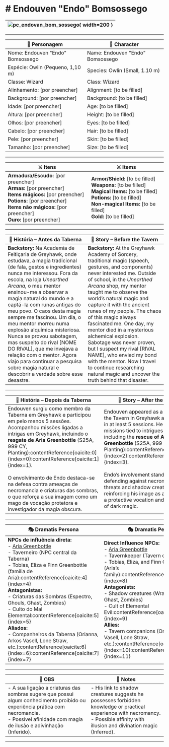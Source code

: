 #  # Endouven "Endo" Bomsossego

| ![pc_endovan_bom_sossego](assets/pc/pc_blank.png){ width=200 } |
| -------------------------------------------------------------- |

---

| **🧙 Personagem**                 | **🧙 Character**                  |
| --------------------------------- | --------------------------------- |
| Nome: Endouven "Endo" Bomsossego  | Name:  Endouven "Endo" Bomsossego |
| Espécie:  Owlin (Pequeno, 1,10 m) | Species:  Owlin (Small, 1.10 m)   |
| Classe:  Wizard                   | Class:  Wizard                    |
| Alinhamento: [por preencher]      | Alignment: [to be filled]         |
| Background: [por preencher]       | Background: [to be filled]        |
| Idade: [por preencher]            | Age: [to be filled]               |
| Altura: [por preencher]           | Height: [to be filled]            |
| Olhos: [por preencher]            | Eyes: [to be filled]              |
| Cabelo: [por preencher]           | Hair: [to be filled]              |
| Pele: [por preencher]             | Skin: [to be filled]              |
| Tamanho:  [por preencher]         | Size:  [to be filled]             |

---

| **⚔️ Itens**             | **⚔️ Items**                         |
| ---------------------- | ------------------------------ |
| **Armadura/Escudo:** [por preencher] <br>**Armas:** [por preencher]<br>**Items mágicos:** [por preencher]<br>**Potions:** [por preencher]<br>**Items não mágicos:** [por preencher]<br>**Ouro:** [por preencher] | **Armor/Shield:** [to be filled]  <br>**Weapons:** [to be filled]<br>**Magical Items:** [to be filled]<br>**Potions:** [to be filled]<br>**Non-magical Items:** [to be filled]<br>**Gold:** [to be filled] |

---

| **📖 História – Antes da Taberna** | **📖 Story – Before the Tavern** |
| ---------------------------------- | -------------------------------- |
| **Backstory:** Na Academia de Feitiçaria de Greyhawk, onde estudava, a magia tradicional (de fala, gestos e ingredientes) nunca me interessou. Fora da escola, na loja *Unearthed Arcana*, o meu mentor ensinou-me a observar a magia natural do mundo e a captá-la com runas antigas do meu povo. O caos desta magia sempre me fascinou. Um dia, o meu mentor morreu numa explosão alquímica misteriosa. Nunca se provou sabotagem, mas suspeito do rival [NOME DO RIVAL], que me invejava a relação com o mentor. Agora viajo para continuar a pesquisa sobre magia natural e descobrir a verdade sobre esse desastre. | **Backstory:** At the Greyhawk Academy of Sorcery, traditional magic (speech, gestures, and components) never interested me. Outside of school, in the *Unearthed Arcana* shop, my mentor taught me to observe the world’s natural magic and capture it with the ancient runes of my people. The chaos of this magic always fascinated me. One day, my mentor died in a mysterious alchemical explosion. Sabotage was never proven, but I suspect my rival [RIVAL NAME], who envied my bond with the mentor. Now I travel to continue researching natural magic and uncover the truth behind that disaster. |

---

| **📖 História – Depois da Taberna** | **📖 Story – After the Tavern** |
| ----------------------------------- | -------------------------------- |
| Endouven surgiu como membro da Taberna em Greyhawk e participou em pelo menos 5 sessões. Acompanhou missões ligadas a intrigas em Greyhawk, incluindo o **resgate de Aria Greenbottle** (S25A, 999 CY, Planting):contentReference[oaicite:0]{index=0}:contentReference[oaicite:1]{index=1}. <br><br> O envolvimento de Endo destaca-se na defesa contra ameaças de necromancia e criaturas das sombras, o que reforça a sua imagem como um mago de vocação protetora e investigador da magia obscura. | Endouven appeared as a member of the Tavern in Greyhawk and took part in at least 5 sessions. He joined missions tied to intrigues in Greyhawk, including the **rescue of Aria Greenbottle** (S25A, 999 CY, Planting):contentReference[oaicite:2]{index=2}:contentReference[oaicite:3]{index=3}. <br><br> Endo’s involvement stands out in defending against necromantic threats and shadow creatures, reinforcing his image as a wizard with a protective vocation and investigator of dark magic. |

---

| **🎭 Dramatis Persona**                                                                                                                 | **🎭 Dramatis Persona**                                                                                                           |
| --------------------------------------------------------------------------------------------------------------------------------------- | --------------------------------------------------------------------------------------------------------------------------------- |
| **NPCs de influência direta:**  <br>- [Aria Greenbottle](../npc/aria_greenbottle.md) <br>- Taverneiro (NPC central da Taberna) <br>- Tobias, Eliza e Finn Greenbottle (família de Aria):contentReference[oaicite:4]{index=4}<br>**Antagonistas:**  <br>- Criaturas das Sombras (Espectro, Ghouls, Ghast, Zombies) <br>- Culto do Mal Elemental:contentReference[oaicite:5]{index=5}<br>**Aliados:**  <br>- Companheiros da Taberna (Orianna, Arkos Vasell, Lone Straw, etc.):contentReference[oaicite:6]{index=6}:contentReference[oaicite:7]{index=7} | **Direct Influence NPCs:**  <br>- [Aria Greenbottle](../npc/aria_greenbottle.md) <br>- Tavernkeeper (Tavern central NPC) <br>- Tobias, Eliza, and Finn Greenbottle (Aria’s family):contentReference[oaicite:8]{index=8}<br>**Antagonists:**  <br>- Shadow creatures (Wraith, Ghouls, Ghast, Zombies) <br>- Cult of Elemental Evil:contentReference[oaicite:9]{index=9}<br>**Allies:**  <br>- Tavern companions (Orianna, Arkos Vasell, Lone Straw, etc.):contentReference[oaicite:10]{index=10}:contentReference[oaicite:11]{index=11} |

---

| **🔮 OBS** | **🔮 Notes** |
| ---------- | ------------ |
| - A sua ligação a criaturas das sombras sugere que possui algum conhecimento proibido ou experiência prática com necromancia. <br>- Possível afinidade com magia de ilusão e adivinhação (Inferido).   | - His link to shadow creatures suggests he possesses forbidden knowledge or practical experience with necromancy. <br>- Possible affinity with illusion and divination magic (Inferred). |

---
